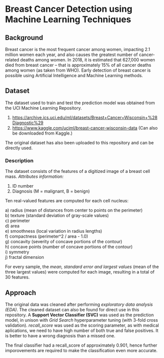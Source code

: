 # Breast Cancer Detection using Machine Learning Techniques
## Background
Breast cancer is the most frequent cancer among women, impacting 2.1 million women each year, and also causes the greatest number of cancer-related deaths among women. In 2018, it is estimated that 627,000 women died from breast cancer – that is approximately 15% of all cancer deaths among women (as taken from WHO). Early detection of breast cancer is possible using Artificial Intelligence and Machine Learning methods. 
## Dataset
The dataset used to train and test the prediction model was obtained from the UCI Machine Learning Repository.
1. https://archive.ics.uci.edu/ml/datasets/Breast+Cancer+Wisconsin+%28Diagnostic%29
2. https://www.kaggle.com/uciml/breast-cancer-wisconsin-data (Can also be downloaded from Kaggle.)

The original dataset has also been uploaded to this repository and can be directly used.
### Description
The dataset consists of the features of a digitized image of a breast cell mass. 
*Attributes information:*
1) ID number
2) Diagnosis (M = malignant, B = benign)

Ten real-valued features are computed for each cell nucleus:

a) radius (mean of distances from center to points on the perimeter) \
b) texture (standard deviation of gray-scale values) \
c) perimeter \
d) area \
e) smoothness (local variation in radius lengths) \
f) compactness (perimeter^2 / area - 1.0) \
g) concavity (severity of concave portions of the contour) \
h) concave points (number of concave portions of the contour) \
i) symmetry \
j) fractal dimension 

For every sample, the *mean, standard error and largest values* (mean of the three largest values) were computed for each image, resulting in a total of 30 features.
## Approach
The original data was cleaned after performing *exploratory data analysis (EDA)*. The cleaned dataset can also be found for direct use in this repository. 
A **Support Vector Classifier (SVC)** was used as the prediction model, in unison with *Grid Search* hyperparameter tuning (with 3-fold cross validation). *recall_score* was used as the scoring parameter, as with medical aplications, we need to have high number of both true and false positives. It is better to have a wrong diagnosis than a missed one.

The final classifier had a recall_score of approximately 0.901, hence further imporovements are required to make the classification even more accurate.

